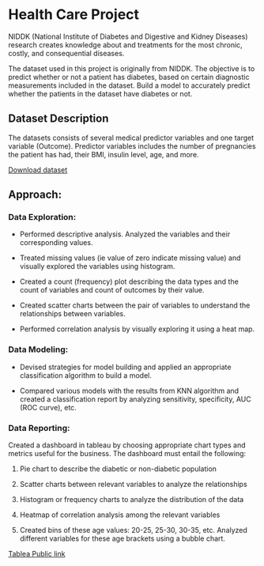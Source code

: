 # Health Care Project
NIDDK (National Institute of Diabetes and Digestive and Kidney Diseases) research creates knowledge about and treatments for the most chronic, costly, and consequential diseases.

The dataset used in this project is originally from NIDDK. The objective is to predict whether or not a patient has diabetes, based on certain diagnostic measurements included in the dataset.
Build a model to accurately predict whether the patients in the dataset have diabetes or not.

## Dataset Description
The datasets consists of several medical predictor variables and one target variable (Outcome). Predictor variables includes the number of pregnancies the patient has had, their BMI, insulin level, age, and more.

[Download dataset](https://github.com/Simplilearn-Edu/Data-Science-Capstone-Projects/blob/master/health%20care%20diabetes.csv)
## Approach:
### Data Exploration:
- Performed descriptive analysis. Analyzed the variables and their corresponding values. 

- Treated missing values (ie value of zero indicate missing value) and visually explored the variables using histogram.

- Created a count (frequency) plot describing the data types and the count of variables and count of outcomes by their value.

- Created scatter charts between the pair of variables to understand the relationships between variables.

- Performed correlation analysis by visually exploring it using a heat map.
### Data Modeling:
- Devised strategies for model building and applied an appropriate classification algorithm to build a model.

- Compared various models with the results from KNN algorithm and created a classification report by analyzing sensitivity, specificity, AUC (ROC curve), etc.

### Data Reporting:
Created a dashboard in tableau by choosing appropriate chart types and metrics useful for the business. The dashboard must entail the following:

1. Pie chart to describe the diabetic or non-diabetic population

2. Scatter charts between relevant variables to analyze the relationships

3. Histogram or frequency charts to analyze the distribution of the data

4. Heatmap of correlation analysis among the relevant variables

5. Created bins of these age values: 20-25, 25-30, 30-35, etc. Analyzed different variables for these age brackets using a bubble chart.

[Tablea Public link](https://public.tableau.com/views/Project_17019715492800/Sheet22?:language=en-US&:display_count=n&:origin=viz_share_link)

